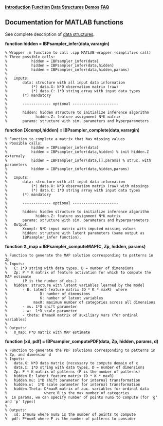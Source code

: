 [**Introduction**](https://ivaleram.github.io/GLFM/) [**Function**](doc_functions.html)  [**Data Structures**](doc_struct.html)  [**Demos**](demos.html)  [**FAQ**](FAQ_errors.html)

## Documentation for MATLAB functions

See complete description of [data structures](doc_struct.html).

**function hidden = IBPsampler_infer(data,varargin)**

    % Wrapper .m function to call .cpp MATLAB wrapper (simplifies call)
    % Three possible calls:
    %           hidden = IBPsampler_infer(data)
    %           hidden = IBPsampler_infer(data,hidden)
    %           hidden = IBPsampler_infer(data,hidden,params)
    %
    %   Inputs:
    %       data: structure with all input data information
    %           (*) data.X: N*D observation matrix (raw)
    %           (*) data.C: 1*D string array with input data types
    %       (*) mandatory
    %
    %       ------------- optional ---------------------
    %
    %       hidden: hidden structure to initialize inference algorithm
    %             hidden.Z: feature assignment N*K matrix
    %       params: structure with sim. parameters and hyperparameters

**function [Xcompl,hidden] = IBPsampler_complete(data,varargin)**

    % Function to complete a matrix that has missing values
    % Possible calls:
    %           hidden = IBPsampler_infer(data)
    %           hidden = IBPsampler_infer(data,hidden) % init hidden.Z externaly
    %           hidden = IBPsampler_infer(data,[],params) % struc. with parameters
    %           hidden = IBPsampler_infer(data,hidden,params)
    %
    %   Inputs:
    %       data: structure with all input data information
    %           (*) data.X: N*D observation matrix (raw) with missings
    %           (*) data.C: 1*D string array with input data types
    %       (*) mandatory
    %
    %       ------------- optional ---------------------
    %
    %       hidden: hidden structure to initialize inference algorithm
    %             hidden.Z: feature assignment N*K matrix
    %       params: structure with sim. parameters and hyperparameters
    %   Output:
    %       Xcompl: N*D input matrix with imputed missing values
    %       hidden: structure with latent parameters (same output as
    %       IBPsampler_infer function).

**function X_map = IBPsampler_computeMAP(C, Zp, hidden, params)**

    % Function to generate the MAP solution corresponding to patterns in Zp
    % Inputs:
    %   C: 1*D string with data types, D = number of dimensions
    %   Zp: P * K matrix of feature activation for which to compute the MAP estimate
    %       (P is the number of obs.)
    %   hidden: structure with latent variables learned by the model
    %       - B: latent feature matrix (D * K * maxR)  where
    %               D: number of dimensions
    %               K: number of latent variables
    %            maxR: maximum number of categories across all dimensions
    %       - mu: 1*D shift parameter
    %       - w:  1*D scale parameter
    %       - theta: D*maxR matrix of auxiliary vars (for ordinal variables)
    %
    % Outputs:
    %   X_map: P*D matrix with MAP estimate


**function [xd, pdf] = IBPsampler_computePDF(data, Zp, hidden, params, d)**

    % Function to generate the PDF solutions corresponding to patterns in
    % Zp, and dimension d
    % Inputs:
    %   data.X: N*D data matrix (necessary to compute domain of x
    %   data.C: 1*D string with data types, D = number of dimensions
    %   Zp: P * K matrix of patterns (P is the number of patterns)
    %   hidden.B: latent feature matrix (D * K * maxR)   
    %   hidden.mu: 1*D shift parameter for internal transformation
    %   hidden.w:  1*D scale parameter for internal transformation
    %   hidden.Theta: D*maxR matrix of aux. variables for ordinal data
    %                 where R is the max number of categories
    %  in params, we can specify number of points numS to compute (for 'g' and 'p' types)
    %
    % Outputs:
    %   xd: 1*numS where numS is the number of points to compute
    %  pdf: P*numS where P is the number of patterns to consider
